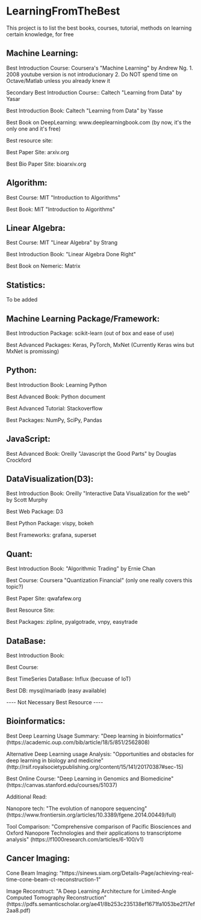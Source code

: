 # LearningFromTheBest
<p>This project is to list the best books, courses, tutorial, methods on learning certain knowledge, for free</p>

<h2>Machine Learning:</h2>
<p>Best Introduction Course: Coursera's "Machine Learning" by Andrew Ng. 
    1. 2008 youtube version is not introducionary
    2. Do NOT spend time on Octave/Matlab unless you already knew it</p>
<p>Secondary Best Introduction Course:: Caltech "Learning from Data" by Yasar</p>
<p>Best Introduction Book: Caltech "Learning from Data" by Yasse</p>
<p>Best Book on DeepLearning: www.deeplearningbook.com (by now, it's the only one and it's free)</p>
<p>Best resource site: </p>
<p>Best Paper Site: arxiv.org</p>
<p>Best Bio Paper Site: bioarxiv.org</p>

<h2>Algorithm:</h2>
<p>Best Course: MIT "Introduction to Algorithms"</p>
<p>Best Book: MIT "Introduction to Algorithms"</p>

<h2>Linear Algebra:</h2>
<p>Best Course: MIT "Linear Algebra" by Strang</p>
<p>Best Introduction Book: "Linear Algebra Done Right"</p>
<p>Best Book on Nemeric: Matrix </p>

<h2>Statistics:</h2>
To be added

<h2>Machine Learning Package/Framework:</h2>
<p>Best Introduction Package: scikit-learn (out of box and ease of use)</p>
<p>Best Advanced Packages: Keras, PyTorch, MxNet (Currently Keras wins but MxNet is promissing)</p>

<h2>Python:</h2>
<p>Best Introduction Book: Learning Python</p>
<p>Best Advanced Book: Python document</p>
<p>Best Advanced Tutorial: Stackoverflow</p>
<p>Best Packages: NumPy, SciPy, Pandas</p>

<h2>JavaScript:</h2>
<p>Best Advanced Book: Oreilly "Javascript the Good Parts" by Douglas Crockford</p>

<h2>DataVisualization(D3):</h2>
<p>Best Introduction Book: Oreilly "Interactive Data Visualization for the web" by Scott Murphy</p>
<p>Best Web Package: D3</p>
<p>Best Python Package: vispy, bokeh</p>
<p>Best Frameworks: grafana, superset</p>

<h2>Quant:</h2>
<p>Best Introduction Book: "Algorithmic Trading" by Ernie Chan</p>
<p>Best Course: Coursera "Quantization Financial" (only one really covers this topic?) </p>
<p>Best Paper Site: qwafafew.org</p>
<p>Best Resource Site: </p>
<p>Best Packages: zipline, pyalgotrade, vnpy, easytrade</p>

<h2>DataBase:</h2>
<p>Best Introduction Book:</p>
<p>Best Course:</p>
<p>Best TimeSeries DataBase: Influx (becuase of IoT)</p>
<p>Best DB: mysql/mariadb (easy available)</p>


---- Not Necessary Best Resource ----
<h2>Bioinformatics:</h2>
<p>Best Deep Learning Usage Summary: "Deep learning in bioinformatics"(https://academic.oup.com/bib/article/18/5/851/2562808)</p>
<p>Alternative Deep Learning usage Analysis: "Opportunities and obstacles for deep learning in biology and medicine" (http://rsif.royalsocietypublishing.org/content/15/141/20170387#sec-15) </p>
<p> Best Online Course: "Deep Learning in Genomics and Biomedicine" (https://canvas.stanford.edu/courses/51037) </p>

<p> Additional Read:</p>
<p> Nanopore tech: "The evolution of nanopore sequencing" (https://www.frontiersin.org/articles/10.3389/fgene.2014.00449/full) </p>
<p> Tool Comparison: "Comprehensive comparison of Pacific Biosciences and Oxford Nanopore Technologies and their applications to transcriptome analysis" (https://f1000research.com/articles/6-100/v1) </p>

<h2>Cancer Imaging:</h2>
<p>Cone Beam Imaging: "https://sinews.siam.org/Details-Page/achieving-real-time-cone-beam-ct-reconstruction-1" </p>
<p>Image Reconstruct: "A Deep Learning Architecture for Limited-Angle Computed Tomography Reconstruction" (https://pdfs.semanticscholar.org/ae41/8b253c235138ef1671fa1053be2f17ef2aa8.pdf) </p>
